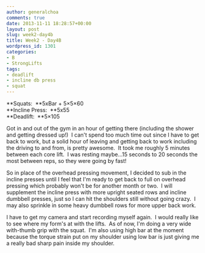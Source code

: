 ```yaml
---
author: generalchoa
comments: true
date: 2013-11-11 18:28:57+00:00
layout: post
slug: week2-day4b
title: Week2 - Day4B
wordpress_id: 1301
categories:
- B
- StrongLifts
tags:
- deadlift
- incline db press
- squat
---
```


**Squats:  **5xBar + 5×5×60  
**Incline Press:  **5x55  
**Deadlift:  **5×105

Got in and out of the gym in an hour of getting there (including the shower and getting dressed up!)  I can't spend too much time out since I have to get back to work, but a solid hour of leaving and getting back to work including the driving to and from, is pretty awesome.  It took me roughly 5 minutes between each core lift.  I was resting maybe...15 seconds to 20 seconds the most between reps, so they were going by fast!

So in place of the overhead pressing movement, I decided to sub in the incline presses until I feel that I'm ready to get back to full on overhead pressing which probably won't be for another month or two.  I will supplement the incline press with more upright seated rows and incline dumbbell presses, just so I can hit the shoulders still without going crazy.  I may also sprinkle in some heavy dumbbell rows for more upper back work.

I have to get my camera and start recording myself again.  I would really like to see where my form's at with the lifts.  As of now, I'm doing a very wide with-thumb grip with the squat.  I'm also using high bar at the moment because the torque strain put on my shoulder using low bar is just giving me a really bad sharp pain inside my shoulder.
